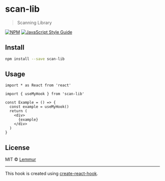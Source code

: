 # scan-lib

> Scanning Library

[![NPM](https://img.shields.io/npm/v/scan-lib.svg)](https://www.npmjs.com/package/scan-lib) [![JavaScript Style Guide](https://img.shields.io/badge/code_style-standard-brightgreen.svg)](https://standardjs.com)

## Install

```bash
npm install --save scan-lib
```

## Usage

```tsx
import * as React from 'react'

import { useMyHook } from 'scan-lib'

const Example = () => {
  const example = useMyHook()
  return (
    <div>
      {example}
    </div>
  )
}
```

## License

MIT © [Lemmur](https://github.com/Lemmur)

---

This hook is created using [create-react-hook](https://github.com/hermanya/create-react-hook).
